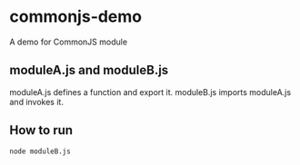 # commonjs-demo
A demo for CommonJS module

## moduleA.js and moduleB.js
moduleA.js defines a function and export it. moduleB.js imports moduleA.js and invokes it.

## How to run
```shell
node moduleB.js
```